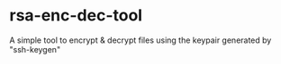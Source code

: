 # rsa-enc-dec-tool

A simple tool to encrypt & decrypt files using the keypair generated by "ssh-keygen"
